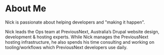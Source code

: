 About Me
========

Nick is passionate about helping developers and "making it happen".

Nick leads the Ops team at PreviousNext, Australia’s Drupal website design, development & hosting experts. While Nick manages the PreviousNext hosting infrastructure, he also spends his time consulting and working on tooling/workflows which PreviousNext developers use daily.
